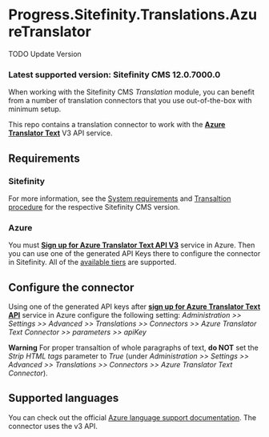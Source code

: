 # Progress.Sitefinity.Translations.AzureTranslator

TODO Update Version
### Latest supported version: Sitefinity CMS 12.0.7000.0

When working with the Sitefinity CMS *Translation* module, you can benefit from a number of translation connectors that you use out-of-the-box with minimum setup.

This repo contains a translation connector to work with the **[Azure Translator Text](https://azure.microsoft.com/en-us/services/cognitive-services/translator-text-api/)** V3 API service. 


## Requirements

### Sitefinity

For more information, see the [System requirements](https://docs.sitefinity.com/system-requirements) and [Transaltion procedure](https://www.progress.com/documentation/sitefinity-cms/translation-procedure) for the  respective Sitefinity CMS version.

### Azure

You must **[Sign up for Azure Translator Text API V3](https://docs.microsoft.com/en-us/azure/cognitive-services/translator/translator-text-how-to-signup)** service in Azure. Then you can use one of the generated API Keys there to configure the connector in Sitefinity. All of the [available tiers](https://azure.microsoft.com/en-us/pricing/details/cognitive-services/translator-text-api/) are supported.

## Configure the connector

Using one of the generated API keys after **[sign up for Azure Translator Text API](https://docs.microsoft.com/en-us/azure/cognitive-services/translator/translator-text-how-to-signup)** service in Azure configure the following setting:
*Administration >> Settings >> Advanced >> Translations >> Connectors >> Azure Translator Text Connector >> parameters >> apiKey*

**Warning** For proper transaltion of whole paragraphs of text, **do NOT** set the *Strip HTML tags* parameter to *True* (under *Administration >> Settings >> Advanced >> Translations >> Connectors >> Azure Translator Text Connector*).

## Supported languages

You can check out the official [Azure language support documentation](https://docs.microsoft.com/en-us/azure/cognitive-services/translator/language-support#translation). The connector uses the v3 API.
